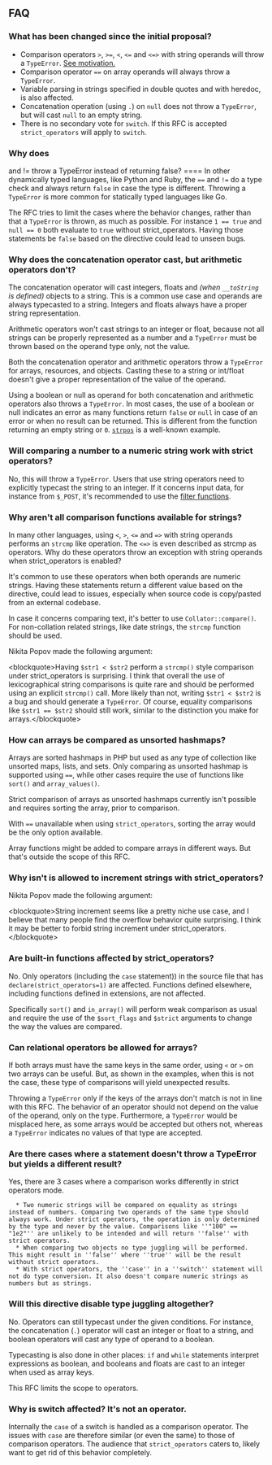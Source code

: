 ## FAQ

### What has been changed since the initial proposal?

  - Comparison operators `>`, `>=`, `<`, `<=` and `<=>` with string
    operands will throw a `TypeError`. [See
    motivation.](#why_aren_t_all_comparison_functions_available_for_strings)
  - Comparison operator `==` on array operands will always throw a
    `TypeError`.
  - Variable parsing in strings specified in double quotes and with
    heredoc, is also affected.
  - Concatenation operation (using `.`) on `null` does not throw a
    `TypeError`, but will cast `null` to an empty string.
  - There is no secondary vote for `switch`. If this RFC is accepted
    `strict_operators` will apply to `switch`.

### Why does

and \!= throw a TypeError instead of returning false? ==== In other
dynamically typed languages, like Python and Ruby, the `==` and `!=` do
a type check and always return `false` in case the type is different.
Throwing a `TypeError` is more common for statically typed languages
like Go.

The RFC tries to limit the cases where the behavior changes, rather than
that a `TypeError` is thrown, as much as possible. For instance `1 ==
true` and `null == 0` both evaluate to `true` without strict\_operators.
Having those statements be `false` based on the directive could lead to
unseen bugs.

### Why does the concatenation operator cast, but arithmetic operators don't?

The concatenation operator will cast integers, floats and *(when
`__toString` is defined)* objects to a string. This is a common use case
and operands are always typecasted to a string. Integers and floats
always have a proper string representation.

Arithmetic operators won't cast strings to an integer or float, because
not all strings can be properly represented as a number and a
`TypeError` must be thrown based on the operand type only, not the
value.

Both the concatenation operator and arithmetic operators throw a
`TypeError` for arrays, resources, and objects. Casting these to a
string or int/float doesn't give a proper representation of the value of
the operand.

Using a boolean or null as operand for both concatenation and arithmetic
operators also throws a `TypeError`. In most cases, the use of a boolean
or null indicates an error as many functions return `false` or `null` in
case of an error or when no result can be returned. This is different
from the function returning an empty string or `0`.
[`strpos`](https://php.net/strpos) is a well-known example.

### Will comparing a number to a numeric string work with strict operators?

No, this will throw a `TypeError`. Users that use string operators need
to explicitly typecast the string to an integer. If it concerns input
data, for instance from `$_POST`, it's recommended to use the [filter
functions](https://www.php.net/filter).

### Why aren't all comparison functions available for strings?

In many other languages, using `<`, `>`, `<=` and `=>` with string
operands performs an `strcmp` like operation. The `<=>` is even
described as strcmp as operators. Why do these operators throw an
exception with string operands when strict\_operators is enabled?

It's common to use these operators when both operands are numeric
strings. Having these statements return a different value based on the
directive, could lead to issues, especially when source code is
copy/pasted from an external codebase.

In case it concerns comparing text, it's better to use
`Collator::compare()`. For non-collation related strings, like date
strings, the `strcmp` function should be used.

Nikita Popov made the following argument:

\<blockquote\>Having `$str1 < $str2` perform a `strcmp()` style
comparison under strict\_operators is surprising. I think that overall
the use of lexicographical string comparisons is quite rare and should
be performed using an explicit `strcmp()` call. More likely than not,
writing `$str1 < $str2` is a bug and should generate a `TypeError`. Of
course, equality comparisons like `$str1 == $str2` should still work,
similar to the distinction you make for arrays.\</blockquote\>

### How can arrays be compared as unsorted hashmaps?

Arrays are sorted hashmaps in PHP but used as any type of collection
like unsorted maps, lists, and sets. Only comparing as unsorted hashmap
is supported using `==`, while other cases require the use of functions
like `sort()` and `array_values()`.

Strict comparison of arrays as unsorted hashmaps currently isn't
possible and requires sorting the array, prior to comparison.

With `==` unavailable when using `strict_operators`, sorting the array
would be the only option available.

Array functions might be added to compare arrays in different ways. But
that's outside the scope of this RFC.

### Why isn't is allowed to increment strings with strict\_operators?

Nikita Popov made the following argument:

\<blockquote\>String increment seems like a pretty niche use case, and I
believe that many people find the overflow behavior quite surprising. I
think it may be better to forbid string increment under
strict\_operators. \</blockquote\>

### Are built-in functions affected by strict\_operators?

No. Only operators (including the `case` statement)) in the source file
that has `declare(strict_operators=1)` are affected. Functions defined
elsewhere, including functions defined in extensions, are not affected.

Specifically `sort()` and `in_array()` will perform weak comparison as
usual and require the use of the `$sort_flags` and `$strict` arguments
to change the way the values are compared.

### Can relational operators be allowed for arrays?

If both arrays must have the same keys in the same order, using `<` or
`>` on two arrays can be useful. But, as shown in the examples, when
this is not the case, these type of comparisons will yield unexpected
results.

Throwing a `TypeError` only if the keys of the arrays don't match is not
in line with this RFC. The behavior of an operator should not depend on
the value of the operand, only on the type. Furthermore, a `TypeError`
would be misplaced here, as some arrays would be accepted but others
not, whereas a `TypeError` indicates no values of that type are
accepted.

### Are there cases where a statement doesn't throw a TypeError but yields a different result?

Yes, there are 3 cases where a comparison works differently in strict
operators mode.

``` 
  * Two numeric strings will be compared on equality as strings instead of numbers. Comparing two operands of the same type should always work. Under strict operators, the operation is only determined by the type and never by the value. Comparisons like ''"100" == "1e2"'' are unlikely to be intended and will return ''false'' with strict operators.
  * When comparing two objects no type juggling will be performed. This might result in ''false'' where ''true'' will be the result without strict operators.
  * With strict operators, the ''case'' in a ''switch'' statement will not do type conversion. It also doesn't compare numeric strings as numbers but as strings.
```

### Will this directive disable type juggling altogether?

No. Operators can still typecast under the given conditions. For
instance, the concatenation (`.`) operator will cast an integer or float
to a string, and boolean operators will cast any type of operand to a
boolean.

Typecasting is also done in other places: `if` and `while` statements
interpret expressions as boolean, and booleans and floats are cast to an
integer when used as array keys.

This RFC limits the scope to operators.

### Why is switch affected? It's not an operator.

Internally the `case` of a switch is handled as a comparison operator.
The issues with `case` are therefore similar (or even the same) to those
of comparison operators. The audience that `strict_operators` caters to,
likely want to get rid of this behavior completely.
